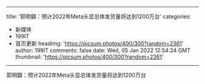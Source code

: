 
---
title: '郭明錤：预计2022年Meta头显总体发货量将达到1200万台'
categories: 
 - 新媒体
 - 199IT
 - 首页更新
headimg: 'https://picsum.photos/400/300?random=2361'
author: 199IT
comments: false
date: Wed, 05 Jan 2022 12:54:24 GMT
thumbnail: 'https://picsum.photos/400/300?random=2361'
---

<div>   
郭明錤：预计2022年Meta头显总体发货量将达到1200万台  
</div>
            